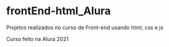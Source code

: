 # frontEnd-html_Alura
 Projetos realizados no curso de Front-end usando html, css e js

 Curso feito na Alura 2021
